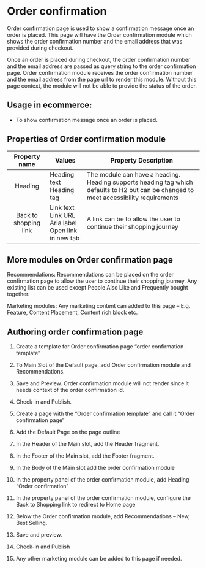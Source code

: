 # Order confirmation

Order confirmation page is used to show a confirmation message once an order is placed. This page will have the Order confirmation module which shows the order confirmation number and the email address that was provided during checkout.

Once an order is placed during checkout, the order confirmation number and the email address are passed as query string to the order confirmation page. Order confirmation module receives the order confirmation number and the email address from the page url to render this module. Without this page context, the module will not be able to provide the status of the order.

## Usage in ecommerce:

* To show confirmation message once an order is placed. 

  

## Properties of Order confirmation module

|     Property name     | Values                                                       | Property Description                                         |
| :-------------------: | ------------------------------------------------------------ | ------------------------------------------------------------ |
|        Heading        | Heading text<br />Heading tag                                | The module can have a heading. Heading supports heading tag which defaults   to H2 but can be changed to meet accessibility requirements |
| Back to shopping link | Link text<br />Link URL<br /> Aria label<br />Open link in new tab | A link can be to allow the user to continue their shopping journey |

 

## More modules on Order confirmation page

Recommendations: Recommendations can be placed on the order confirmation page to allow the user to continue their shopping journey. Any existing list can be used except People Also Like and Frequently bought together. 

Marketing modules: Any marketing content can added to this page – E.g. Feature, Content Placement, Content rich block etc.

## Authoring order confirmation page

1. Create a template for Order confirmation page “order confirmation template”

2. To Main Slot of the Default page, add Order confirmation module and Recommendations.

3. Save and Preview. Order confirmation module will not render since it needs context of the order confirmation id.

4. Check-in and Publish.

5. Create a page with the “Order confirmation template” and call it “Order confirmation page”

6. Add the Default Page on the page outline

7. In the Header of the Main slot, add the Header fragment.

8. In the Footer of the Main slot, add the Footer fragment.

9. In the Body of the Main slot add the order confirmation module

10. In the property panel of the order confirmation module, add Heading “Order confirmation”

11. In the property panel of the order confirmation module, configure the Back to Shopping link to redirect to Home page

12. Below the Order confirmation module, add Recommendations – New, Best Selling.

13. Save and preview. 

14. Check-in and Publish

15. Any other marketing module can be added to this page if needed. 
